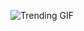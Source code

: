 
<!-- GIF_SECTION -->
![Trending GIF](https://media1.giphy.com/media/v1.Y2lkPThiYjIxNzcyNXZhZXplc2JsMWYwNGZwbjAwbXVmdmI0dXo3cWFjYjh4cWpwMGZpdiZlcD12MV9naWZzX3NlYXJjaCZjdD1n/OumCa12QC9CIvBe2c1/giphy.gif)
<!-- END_GIF_SECTION -->
